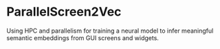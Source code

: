 # ParallelScreen2Vec
Using HPC and parallelism for training a neural model to infer meaningful semantic embeddings from GUI screens and widgets.
